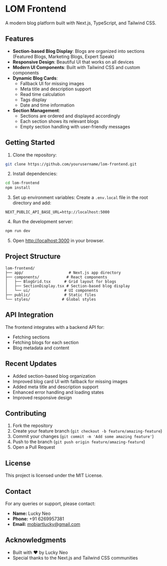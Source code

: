 # LOM Frontend

A modern blog platform built with Next.js, TypeScript, and Tailwind CSS.

## Features

- **Section-based Blog Display**: Blogs are organized into sections (Featured Blogs, Marketing Blogs, Expert Speak)
- **Responsive Design**: Beautiful UI that works on all devices
- **Modern UI Components**: Built with Tailwind CSS and custom components
- **Dynamic Blog Cards**: 
  - Fallback UI for missing images
  - Meta title and description support
  - Read time calculation
  - Tags display
  - Date and time information
- **Section Management**:
  - Sections are ordered and displayed accordingly
  - Each section shows its relevant blogs
  - Empty section handling with user-friendly messages

## Getting Started

1. Clone the repository:
```bash
git clone https://github.com/yourusername/lom-frontend.git
```

2. Install dependencies:
```bash
cd lom-frontend
npm install
```

3. Set up environment variables:
Create a `.env.local` file in the root directory and add:
```
NEXT_PUBLIC_API_BASE_URL=http://localhost:5000
```

4. Run the development server:
```bash
npm run dev
```

5. Open [http://localhost:3000](http://localhost:3000) in your browser.

## Project Structure

```
lom-frontend/
├── app/                    # Next.js app directory
├── components/            # React components
│   ├── BlogGrid.tsx      # Grid layout for blogs
│   ├── SectionDisplay.tsx # Section-based blog display
│   └── ui/               # UI components
├── public/               # Static files
└── styles/              # Global styles
```

## API Integration

The frontend integrates with a backend API for:
- Fetching sections
- Fetching blogs for each section
- Blog metadata and content

## Recent Updates

- Added section-based blog organization
- Improved blog card UI with fallback for missing images
- Added meta title and description support
- Enhanced error handling and loading states
- Improved responsive design

## Contributing

1. Fork the repository
2. Create your feature branch (`git checkout -b feature/amazing-feature`)
3. Commit your changes (`git commit -m 'Add some amazing feature'`)
4. Push to the branch (`git push origin feature/amazing-feature`)
5. Open a Pull Request

## License

This project is licensed under the MIT License.

## Contact

For any queries or support, please contact:

- **Name:** Lucky Neo
- **Phone:** +91 6269957381
- **Email:** mobiartlucky@gmail.com

## Acknowledgments

- Built with ❤️ by Lucky Neo
- Special thanks to the Next.js and Tailwind CSS communities 